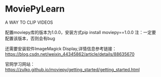 # MoviePyLearn
A WAY TO CLIP VIDEOS

配置moviepy库的版本为1.0.0，安装方式pip install moviepy==1.0.0
注：一定要配置该版本，否则会有bug

还需要安装软件ImageMagick Display,详情信息参考链接：https://blog.csdn.net/weixin_44345862/article/details/88635670

官网学习网站：https://zulko.github.io/moviepy/getting_started/getting_started.html
